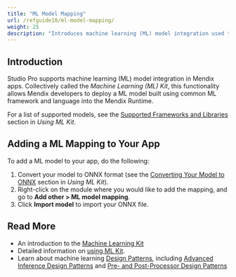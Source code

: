 ```yaml
---
title: "ML Model Mapping"
url: /refguide10/ml-model-mapping/
weight: 25
description: "Introduces machine learning (ML) model integration used to deploy a ML model."
---
```


## Introduction

Studio Pro supports machine learning (ML) model integration in Mendix apps. Collectively called the *Machine Learning (ML) Kit*, this functionality allows Mendix developers to deploy a ML model built using common ML framework and language into the Mendix Runtime.

For a list of supported models, see the [Supported Frameworks and Libraries](/refguide10/machine-learning-kit/using-ml-kit/#supported-frameworks) section in *Using ML Kit*.

## Adding a ML Mapping to Your App

To add a ML model to your app, do the following:

1. Convert your model to ONNX format (see the [Converting Your Model to ONNX](/refguide10/machine-learning-kit/using-ml-kit/#convert-ml-model) section in *Using ML Kit*).
2. Right-click on the module where you would like to add the mapping, and go to **Add other > ML model mapping**.
3. Click **Import model** to import your ONNX file.

## Read More

* An introduction to the [Machine Learning Kit](/refguide10/machine-learning-kit/)
* Detailed information on [using ML Kit](/refguide10/machine-learning-kit/using-ml-kit/).
* Learn about machine learning [Design Patterns](/refguide10/machine-learning-kit/design-patterns/), including [Advanced Inference Design Patterns](/refguide10/machine-learning-kit/design-patterns/advanced-inference/) and [Pre- and Post-Processor Design Patterns](/refguide10/machine-learning-kit/design-patterns/pre-post-processor-patterns/)

